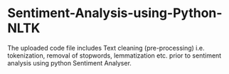 # Sentiment-Analysis-using-Python-NLTK
The uploaded code file includes Text cleaning (pre-processing) i.e. tokenization, removal of stopwords, lemmatization etc. prior to sentiment analysis using python Sentiment Analyser.
